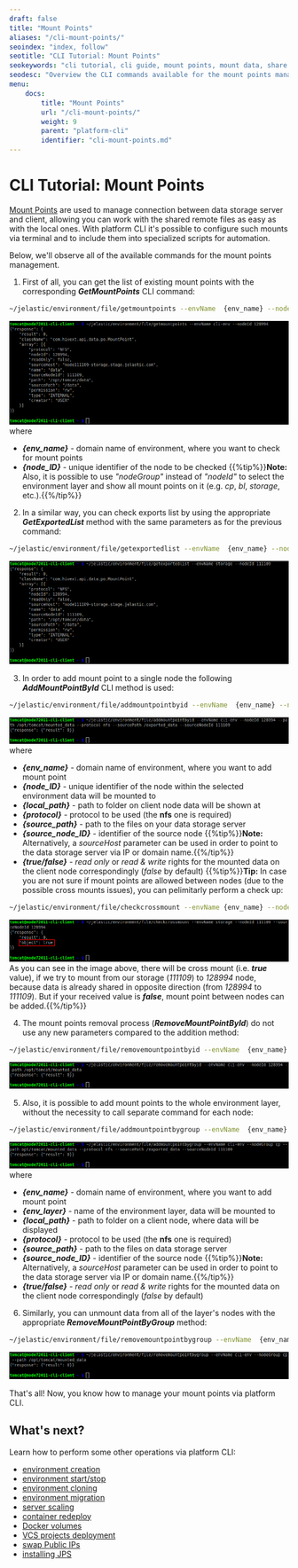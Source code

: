 ```yaml
---
draft: false
title: "Mount Points"
aliases: "/cli-mount-points/"
seoindex: "index, follow"
seotitle: "CLI Tutorial: Mount Points"
seokeywords: "cli tutorial, cli guide, mount points, mount data, share data, cli mounts management,  add mount point, remove mount point, check for cross mounts, get mount points"
seodesc: "Overview the CLI commands available for the mount points management. Follow this guide to find out how to get the list of exported files on the data storage server or mount points on client, how to add and remove mount points either for the separate nodes or for the whole environment layer."
menu: 
    docs:
        title: "Mount Points"
        url: "/cli-mount-points/"
        weight: 9
        parent: "platform-cli"
        identifier: "cli-mount-points.md"
---
```


# CLI Tutorial: Mount Points

[Mount Points](/mount-points) are used to manage connection between data storage server and client, allowing you can work with the shared remote files as easy as with the local ones. With platform CLI it's possible to configure such mounts via terminal and to include them into specialized scripts for automation. 

Below, we'll observe all of the available commands for the mount points management.

1. First of all, you can get the list of existing mount points with the corresponding ***GetMountPoints*** CLI command:
```bash
~/jelastic/environment/file/getmountpoints --envName  {env_name} --nodeId  {node_ID}
```
![platform CLI get mount points](1.png)
where
* ***{env_name}*** - domain name of environment, where you want to check for mount points
* ***{node_ID}*** - unique identifier of the node to be checked
{{%tip%}}**Note:** Also, it is possible to use *"nodeGroup"* instead of *"nodeId"* to select the environment layer and show all mount points on it (e.g. *cp*, *bl*, *storage*, etc.).{{%/tip%}}

2. In a similar way, you can check exports list by using the appropriate ***GetExportedList*** method with the same parameters as for the previous command:
```bash
~/jelastic/environment/file/getexportedlist --envName  {env_name} --nodeId  {node_ID}
```
![platform CLI get exported list](2.png)

3. In order to add mount point to a single node the following ***AddMountPointById*** CLI method is used:
```bash
~/jelastic/environment/file/addmountpointbyid --envName  {env_name} --nodeId  {node_ID} --path  {local_path} --protocol  {protocol} --sourcePath  {source_path} --sourceNodeId  {source_node_ID} --readOnly {true/false}
``` 
![platform CLI add mount point by ID](3.png)
where
* ***{env_name}*** - domain name of environment, where you want to add mount point
* ***{node_ID}*** - unique identifier of the node within the selected environment data will be mounted to
* ***{local_path}*** - path to folder on client node data will be shown at
* ***{protocol}*** - protocol to be used (the **nfs** one is required)
* ***{source_path}*** - path to the files on your data storage server
* ***{source_node_ID}*** - identifier of the source node
{{%tip%}}**Note:** Alternatively, a *sourceHost* parameter can be used in order to point to the data storage server via IP or domain name.{{%/tip%}}
* ***{true/false}*** - *read only* or *read & write* rights for the mounted data on the client node correspondingly (*false* by default)
{{%tip%}}**Tip:** In case you are not sure if mount points are allowed between nodes (due to the possible cross mounts issues), you can pelimitarly perform a check up:
```bash
~/jelastic/environment/file/checkcrossmount --envName {env_name} --nodeId {env_name} --sourceNodeId {source_node_ID}
```
![platfrorm CLI check for cross mounts](4.png)
As you can see in the image above, there will be cross mount (i.e. ***true*** value), if we try to mount from our storage (*111109*) to *128994* node, because data is already shared in opposite direction (from *128994* to *111109*). But if your received value is ***false***, mount point between nodes can be added.{{%/tip%}}

4. The mount points removal process (***RemoveMountPointById***) do not use any new parameters compared to the addition method:
```bash
~/jelastic/environment/file/removemountpointbyid --envName  {env_name} --nodeId  {node_ID} --path  {local_path}
```
![platform CLI remove mount point by ID](5.png)

5. Also, it is possible to add mount points to the whole environment layer, without the necessity to call separate command for each node:
```bash
~/jelastic/environment/file/addmountpointbygroup --envName  {env_name} --nodeGroup  {env_layer} --path  {local_path} --protocol  {protocol} --sourcePath  {source_path} --sourceNodeId  {source_node_ID} --readOnly {true/false}
``` 
![platform CLI add mount point by group](6.png)
where
* ***{env_name}*** - domain name of environment, where you want to add mount point
* ***{env_layer}*** - name of the environment layer, data will be mounted to
* ***{local_path}*** - path to folder on a client node, where data will be displayed
* ***{protocol}*** - protocol to be used (the **nfs** one is required)
* ***{source_path}*** - path to the files on data storage server
* ***{source_node_ID}*** - identifier of the source node
{{%tip%}}**Note:** Alternatively, a *sourceHost* parameter can be used in order to point to the data storage server via IP or domain name.{{%/tip%}}
* ***{true/false}*** - *read only* or *read & write* rights for the mounted data on the client node correspondingly (*false* by default)

6. Similarly, you can unmount data from all of the layer's nodes with the appropriate ***RemoveMountPointByGroup*** method:
```bash
~/jelastic/environment/file/removemountpointbygroup --envName  {env_name} --nodeGroup  {env_layer} --path  {local_path}
```

![platform CLI remove mount point by group](7.png)

That's all! Now, you know how to manage your mount points via platform CLI.



## What's next?

Learn how to perform some other operations via platform CLI:

* [environment creation](/cli-create-environment/)
* [environment start/stop](/cli-environment-control/)
* [environment cloning](/cli-clone-environment/)
* [environment migration](/cli-environment-migration/)
* [server scaling](/cli-scaling/)
* [container redeploy](/cli-container-redeploy/)
* [Docker volumes](/cli-docker-volumes/)
* [VCS projects deployment](/cli-vcs-deploy/)
* [swap Public IPs](/cli-ip-swap/)
* [installing JPS](/cli-install-jps)